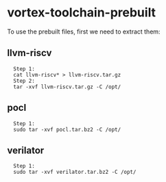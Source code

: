 # vortex-toolchain-prebuilt

To use the prebuilt files, first we need to extract them:
## llvm-riscv
      Step 1:
      cat llvm-riscv* > llvm-riscv.tar.gz
      Step 2:
      tar -xvf llvm-riscv.tar.gz -C /opt/

## pocl
      Step 1:
      sudo tar -xvf pocl.tar.bz2 -C /opt/
      
## verilator 
      Step 1:
      sudo tar -xvf verilator.tar.bz2 -C /opt/
